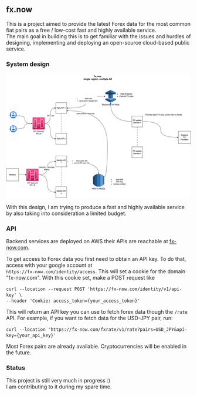 ## fx.now
This is a project aimed to provide the latest Forex data for the most common fiat pairs as a free / low-cost fast
and highly available  service.
<br/>The main goal in building this is to get familiar with the issues and hurdles of designing, implementing and deploying
an open-source cloud-based public service.

### System design
![alt text](system_design.png)

With this design, I am trying to produce a fast and highly available service by also taking into consideration a
limited budget.

### API
Backend services are deployed on AWS their APIs are reachable at [fx-now.com](https://fx-now.com).

To get access to Forex data you first need to obtain an API key. To do that, access with your google account at
<br/>`https://fx-now.com/identity/access`. This will set a cookie for the domain "fx-now.com". With this cookie set,
make a POST request like
```
curl --location --request POST 'https://fx-now.com/identity/v1/api-key' \
--header 'Cookie: access_token={your_access_token}'
```
This will return an API key you can use to fetch forex data though the `/rate` API. For example, if you want to fetch
data for the USD-JPY pair, run:
```
curl --location 'https://fx-now.com/fxrate/v1/rate?pairs=USD_JPY&api-key={your_api_key}'
```

Most Forex pairs are already available. Cryptocurrencies will be enabled in the future.

### Status
This project is still very much in progress :)
<br/>I am contributing to it during my spare time.